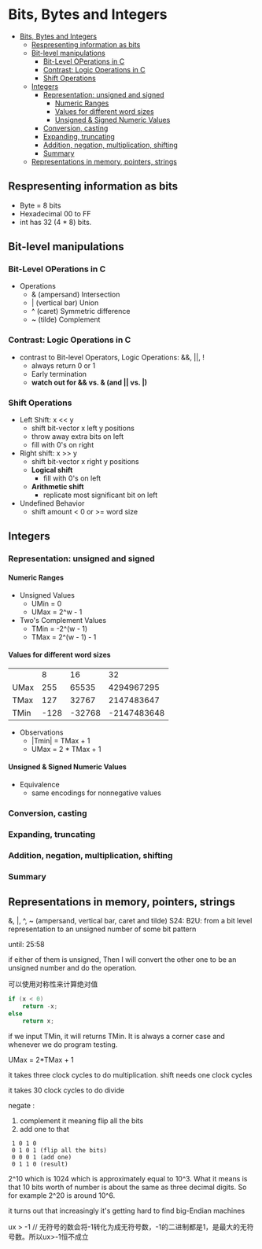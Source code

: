 # Bits, Bytes and Integers
- [Bits, Bytes and Integers](#bits-bytes-and-integers)
  - [Respresenting information as bits](#respresenting-information-as-bits)
  - [Bit-level manipulations](#bit-level-manipulations)
    - [Bit-Level OPerations in C](#bit-level-operations-in-c)
    - [Contrast: Logic Operations in C](#contrast-logic-operations-in-c)
    - [Shift Operations](#shift-operations)
  - [Integers](#integers)
    - [Representation: unsigned and signed](#representation-unsigned-and-signed)
      - [Numeric Ranges](#numeric-ranges)
      - [Values for different word sizes](#values-for-different-word-sizes)
      - [Unsigned & Signed Numeric Values](#unsigned--signed-numeric-values)
    - [Conversion, casting](#conversion-casting)
    - [Expanding, truncating](#expanding-truncating)
    - [Addition, negation, multiplication, shifting](#addition-negation-multiplication-shifting)
    - [Summary](#summary)
  - [Representations in memory, pointers, strings](#representations-in-memory-pointers-strings)

## Respresenting information as bits
- Byte = 8 bits
- Hexadecimal 00 to FF
- int has 32 (4 * 8) bits. 

## Bit-level manipulations
### Bit-Level OPerations in C
- Operations
  - & (ampersand) Intersection
  - | (vertical bar) Union
  - ^ (caret) Symmetric difference
  - ~ (tilde) Complement
### Contrast: Logic Operations in C
- contrast to Bit-level Operators, Logic Operations: &&, ||, !
  - always return 0 or 1
  - Early termination
  - **watch out for && vs. & (and || vs. |)**

### Shift Operations
- Left Shift: x << y
  - shift bit-vector x left y positions
  - throw away extra bits on left
  - fill with 0's on right
- Right shift: x >> y
  - shift bit-vector x right y positions
  - **Logical shift**
    - fill with 0's on left
  - **Arithmetic shift**
    - replicate most significant bit on left
- Undefined Behavior
  - shift amount < 0 or >= word size

## Integers
### Representation: unsigned and signed
#### Numeric Ranges
- Unsigned Values
  - UMin = 0
  - UMax = 2^w - 1
- Two's Complement Values
  - TMin = -2^(w - 1)
  - TMax = 2^(w - 1) - 1 
  
#### Values for different word sizes
|  |   |  |   |
|--| --|--| --|
|  | 8  | 16 | 32  |
|UMax  |255   |65535  |4294967295   |
|TMax  |127   |32767  |2147483647   |
|TMin  |-128   |-32768  |-2147483648   |

- Observations
  -  |Tmin| = TMax + 1
  -  UMax = 2 * TMax + 1

#### Unsigned & Signed Numeric Values
- Equivalence
  - same encodings for nonnegative values

### Conversion, casting

<!-- TODO: S31 -->
### Expanding, truncating
### Addition, negation, multiplication, shifting
### Summary
## Representations in memory, pointers, strings

&, |, ^, ~ (ampersand, vertical bar, caret and tilde)
S24: B2U: from a bit level representation to an unsigned number of some bit pattern

until: 25:58

<!-- Then I'll treat themn as a signed case,  -->
if either of them is unsigned, Then I will convert the other one to be an unsigned number and do the operation.

可以使用对称性来计算绝对值

```c
if (x < 0)
    return -x;
else
    return x;
```
if we input TMin, it will returns TMin.
It is always a corner case and whenever we do program testing.

UMax = 2*TMax + 1

it takes three clock cycles to do multiplication.
shift needs one clock cycles

it takes 30 clock cycles to do divide

negate :
1. complement it meaning flip all the bits
2. add one to that

```
 1 0 1 0
 0 1 0 1 (flip all the bits)
 0 0 0 1 (add one)
 0 1 1 0 (result)
 ```

2^10 which is 1024 which is approximately equal to 10^3.
What it means is that 10 bits worth of number is about the same as three decimal digits.
So for example 2^20 is around 10^6.

it turns out that increasingly it's getting hard to find big-Endian machines

ux > -1 // 无符号的数会将-1转化为成无符号数，-1的二进制都是1，是最大的无符号数。所以ux>-1恒不成立